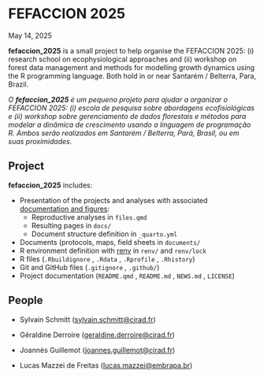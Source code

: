 # FEFACCION 2025
May 14, 2025

**fefaccion_2025** is a small project to help organise the FEFACCION
2025: (i) research school on ecophysiological approaches and (ii)
workshop on forest data management and methods for modelling growth
dynamics using the R programming language. Both hold in or near Santarém
/ Belterra, Para, Brazil.

*O **fefaccion_2025** é um pequeno projeto para ajudar a organizar o
FEFACCION 2025: (i) escola de pesquisa sobre abordagens ecofisiológicas
e (ii) workshop sobre gerenciamento de dados florestais e métodos para
modelar a dinâmica de crescimento usando a linguagem de programação R.
Ambos serão realizados em Santarém / Belterra, Pará, Brasil, ou em suas
proximidades.*

## Project

**fefaccion_2025** includes:

- Presentation of the projects and analyses with associated
  [documentation and
  figures](https://bioforest-project.github.io/data_preparation/):
  - Reproductive analyses in `files.qmd`
  - Resulting pages in `docs/`
  - Document structure definition in `_quarto.yml`
- Documents (protocols, maps, field sheets in `documents/`
- R environment definition with
  [renv](https://rstudio.github.io/renv/articles/renv.html) in `renv/`
  and `renv/lock`
- R files (`.Rbuildignore` , `.Rdata` , `.Rprofile` , `.Rhistory`)
- Git and GitHub files (`.gitignore` , `.github/`)
- Project documentation (`README.qmd` , `README.md` , `NEWS.md` ,
  `LICENSE`)

## People

- Sylvain Schmitt (sylvain.schmitt@cirad.fr)

- Géraldine Derroire (geraldine.derroire@cirad.fr)

- Joannès Guillemot (joannes.guillemot@cirad.fr)

- Lucas Mazzei de Freitas (lucas.mazzei@embrapa.br)
